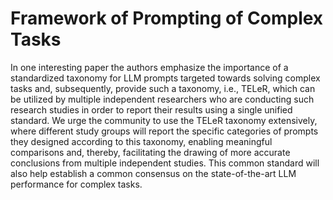 # Framework of Prompting of Complex Tasks

In one interesting paper the authors emphasize the importance of a standardized taxonomy for LLM prompts targeted towards solving complex tasks and, subsequently, provide such a taxonomy, i.e., TELeR, which can be utilized by multiple independent researchers who are conducting such research studies in order to report their results using a single unified standard. We urge the community to use the TELeR taxonomy extensively, where different study groups will report the specific categories of prompts they designed according to this taxonomy, enabling meaningful comparisons and, thereby, facilitating the drawing of more accurate conclusions from multiple independent studies. This common standard will also help establish a common consensus on the state-of-the-art LLM performance for complex tasks.
